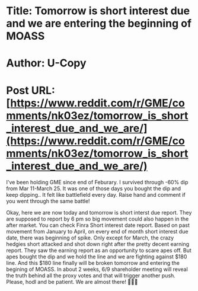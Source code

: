 # Title: Tomorrow is short interest due and we are entering the beginning of MOASS
# Author: U-Copy
# Post URL: [https://www.reddit.com/r/GME/comments/nk03ez/tomorrow_is_short_interest_due_and_we_are/](https://www.reddit.com/r/GME/comments/nk03ez/tomorrow_is_short_interest_due_and_we_are/)


I've been holding GME since end of Feburary. I survived through -60% dip  from Mar 11-March 25. It was one of those days you bought the dip and keep dipping.. It felt like battlefield every day. Raise hand and comment if you went through the same battle! 

Okay, here we are now today and  tomorrow is short interst due report. They are supposed to report by 6 pm so big movement could also happen in the after market. You can check Finra Short interest date report. Based on past movement from January to April, on every end of month short interest due date, there was beginning of spike. Only except for March, the crazy hedgies short attacked and shot down right after the pretty decent earning report. They saw the earning report as an opportunity to scare apes off. But apes bought the dip and we hold the line and we are fighting against $180 line. And this $180 line finally will be broken tomorrow and entering the begining of MOASS. In about 2 weeks, 6/9 shareholder meeting will reveal the truth behind all the proxy votes and that will trigger another push. Please, hodl and be patient. We are almost there! 🙌🚀💎